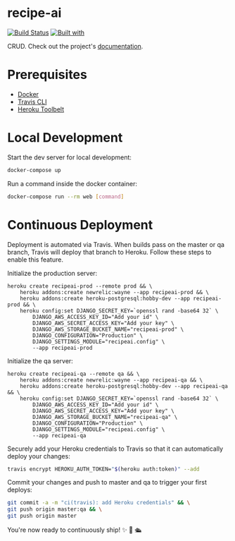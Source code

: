 # recipe-ai

[![Build Status](https://travis-ci.org/rankam/recipe-ai.svg?branch=master)](https://travis-ci.org/rankam/recipe-ai)
[![Built with](https://img.shields.io/badge/Built_with-Cookiecutter_Django_Rest-F7B633.svg)](https://github.com/agconti/cookiecutter-django-rest)

CRUD. Check out the project's [documentation](http://rankam.github.io/recipe-ai/).

# Prerequisites

- [Docker](https://docs.docker.com/docker-for-mac/install/)  
- [Travis CLI](http://blog.travis-ci.com/2013-01-14-new-client/)
- [Heroku Toolbelt](https://toolbelt.heroku.com/)

# Local Development

Start the dev server for local development:
```bash
docker-compose up
```

Run a command inside the docker container:

```bash
docker-compose run --rm web [command]
```

# Continuous Deployment

Deployment is automated via Travis. When builds pass on the master or qa branch, Travis will deploy that branch to Heroku. Follow these steps to enable this feature.

Initialize the production server:

```
heroku create recipeai-prod --remote prod && \
    heroku addons:create newrelic:wayne --app recipeai-prod && \
    heroku addons:create heroku-postgresql:hobby-dev --app recipeai-prod && \
    heroku config:set DJANGO_SECRET_KEY=`openssl rand -base64 32` \
        DJANGO_AWS_ACCESS_KEY_ID="Add your id" \
        DJANGO_AWS_SECRET_ACCESS_KEY="Add your key" \
        DJANGO_AWS_STORAGE_BUCKET_NAME="recipeai-prod" \
        DJANGO_CONFIGURATION="Production" \
        DJANGO_SETTINGS_MODULE="recipeai.config" \
        --app recipeai-prod
```

Initialize the qa server:

```
heroku create recipeai-qa --remote qa && \
    heroku addons:create newrelic:wayne --app recipeai-qa && \
    heroku addons:create heroku-postgresql:hobby-dev --app recipeai-qa && \
    heroku config:set DJANGO_SECRET_KEY=`openssl rand -base64 32` \
        DJANGO_AWS_ACCESS_KEY_ID="Add your id" \
        DJANGO_AWS_SECRET_ACCESS_KEY="Add your key" \
        DJANGO_AWS_STORAGE_BUCKET_NAME="recipeai-qa" \
        DJANGO_CONFIGURATION="Production" \
        DJANGO_SETTINGS_MODULE="recipeai.config" \
        --app recipeai-qa
```

Securely add your Heroku credentials to Travis so that it can automatically deploy your changes:

```bash
travis encrypt HEROKU_AUTH_TOKEN="$(heroku auth:token)" --add
```

Commit your changes and push to master and qa to trigger your first deploys:

```bash
git commit -a -m "ci(travis): add Heroku credentials" && \
git push origin master:qa && \
git push origin master
```

You're now ready to continuously ship! ✨ 💅 🛳
